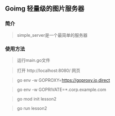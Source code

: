 ## Goimg 轻量级的图片服务器

### 简介
> simple_server是一个最简单的服务器

### 使用方法
> 运行main.go文件

> 打开 http://localhost:8080/ 网页

> go env -w GOPROXY=https://goproxy.io,direct

> go env -w GOPRIVATE=*.corp.example.com

> go mod init lesson2

> go run lesson2